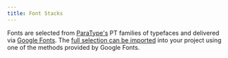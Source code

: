 ```yaml
---
title: Font Stacks
---
```

Fonts are selected from <a href="http://www.paratype.com/" target="_blank">ParaType's</a> PT families of typefaces and delivered via <a href="https://fonts.google.com/" target="_blank">Google Fonts</a>. The <a href="https://fonts.google.com/selection?category=Serif,Sans+Serif,Monospace&query=PT&selection.family=PT+Mono|PT+Sans+Caption:400,700|PT+Sans+Narrow|PT+Sans:400,400i,700,700i|PT+Serif+Caption:400,400i|PT+Serif:400,400i,700,700i" target="_blank">full selection can be imported</a> into your project using one of the methods provided by Google Fonts.
